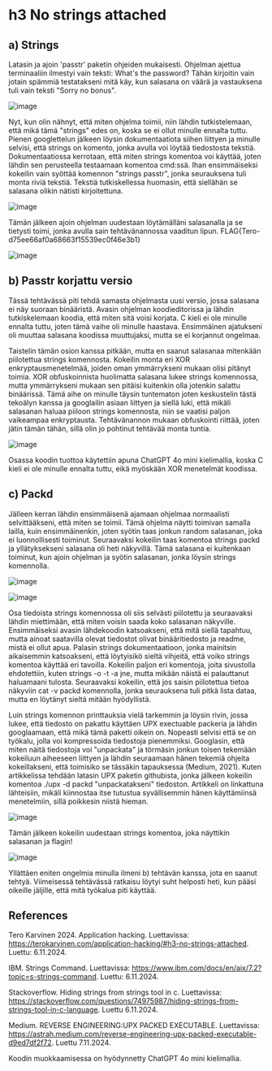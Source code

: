 # h3 No strings attached

## a) Strings

Latasin ja ajoin 'passtr' paketin ohjeiden mukaisesti.
Ohjelman ajettua terminaaliin ilmestyi vain teksti: What's the password?
Tähän kirjoitin vain jotain spämmiä testatakseni mitä käy, kun salasana on väärä ja vastauksena tuli vain teksti "Sorry no bonus".

![image](https://github.com/user-attachments/assets/030d08c8-a958-43f9-83cd-7f2cc141b45d)

Nyt, kun olin nähnyt, että miten ohjelma toimii, niin lähdin tutkistelemaan, että mikä tämä "strings" edes on, koska se ei ollut minulle ennalta tuttu.
Pienen googlettelun jälkeen löysin dokumentaatiota siihen liittyen ja minulle selvisi, että strings on komento, jonka avulla voi löytää tiedostosta tekstiä.
Dokumentaatiossa kerrotaan, että miten strings komentoa voi käyttää, joten lähdin sen perusteella testaamaan komentoa cmd:ssä.
Ihan ensimmäiseksi kokeilin vain syöttää komennon "strings passtr", jonka seurauksena tuli monta riviä tekstiä.
Tekstiä tutkiskellessa huomasin, että siellähän se salasana olikin nätisti kirjoitettuna.

![image](https://github.com/user-attachments/assets/6454c199-56fa-46e2-a35f-9316e7955e27)

Tämän jälkeen ajoin ohjelman uudestaan löytämälläni salasanalla ja se tietysti toimi, jonka avulla sain tehtävänannossa vaaditun lipun.
FLAG{Tero-d75ee66af0a68663f15539ec0f46e3b1}

![image](https://github.com/user-attachments/assets/37b32a9a-5254-4f6c-9b4a-be0cfc82292a)

## b) Passtr korjattu versio

Tässä tehtävässä piti tehdä samasta ohjelmasta uusi versio, jossa salasana ei näy suoraan binääristä. 
Avasin ohjelman koodieditorissa ja lähdin tutkiskelemaan koodia, että miten sitä voisi korjata.
C kieli ei ole minulle ennalta tuttu, joten tämä vaihe oli minulle haastava.
Ensimmäinen ajatukseni oli muuttaa salasana koodissa muuttujaksi, mutta se ei korjannut ongelmaa.

Taistelin tämän osion kanssa pitkään, mutta en saanut salasanaa mitenkään piilotettua strings komennosta.
Kokeilin monta eri XOR enkryptausmenetelmää, joiden oman ymmärrykseni mukaan olisi pitänyt toimia.
XOR obfuskoinnista huolimatta salasana lukee strings komennossa, mutta ymmärrykseni mukaan sen pitäisi kuitenkin olla jotenkin salattu binäärissä.
Tämä aihe on minulle täysin tuntematon joten keskustelin tästä tekoälyn kanssa ja googlailin asiaan liittyen ja siellä luki, että mikäli salasanan haluaa piiloon strings komennosta, niin se vaatisi paljon vaikeampaa enkryptausta. Tehtävänannon mukaan obfuskointi riittää, joten jätin tämän tähän, sillä olin jo pohtinut tehtävää monta tuntia.

![image](https://github.com/user-attachments/assets/e6e9e239-e40e-4796-9414-2a9bc41f6f8f)

Osassa koodin tuottoa käytettiin apuna ChatGPT 4o mini kielimallia, koska C kieli ei ole minulle ennalta tuttu, eikä myöskään XOR menetelmät koodissa.

## c) Packd

Jälleen kerran lähdin ensimmäisenä ajamaan ohjelmaa normaalisti selvittääkseni, että miten se toimii. Tämä ohjelma näytti toimivan samalla lailla, kuin ensimmäinenkin, joten syötin taas jonkun random salasanan, joka ei luonnollisesti toiminut. Seuraavaksi kokeilin taas komentoa strings packd ja yllätyksekseni salasana oli heti näkyvillä. Tämä salasana ei kuitenkaan toiminut, kun ajoin ohjelman ja syötin salasanan, jonka löysin strings komennolla.

![image](https://github.com/user-attachments/assets/50018242-e908-4018-babc-ee12504043ef)

![image](https://github.com/user-attachments/assets/beab8530-f3ff-40eb-b716-1ca6a71b81ac)

Osa tiedoista strings komennossa oli siis selvästi piilotettu ja seuraavaksi lähdin miettimään, että miten voisin saada koko salasanan näkyville. Ensimmäiseksi avasin lähdekoodin katsoakseni, että mitä siellä tapahtuu, mutta ainoat saatavilla olevat tiedostot olivat binääritiedosto ja readme, mistä ei ollut apua. Palasin strings dokumentaatioon, jonka mainitsin aikaisemmin katsoakseni, että löytyisikö sieltä vihjeitä, että voiko strings komentoa käyttää eri tavoilla. Kokeilin paljon eri komentoja, joita sivustolla ehdotettiin, kuten strings -o -t -a jne, mutta mikään näistä ei palauttanut haluamaani tulosta. Seuraavaksi kokeilin, että jos saisin piilotettua tietoa näkyviin cat -v packd komennolla, jonka seurauksena tuli pitkä lista dataa, mutta en löytänyt sieltä mitään hyödyllistä. 

Luin strings komennon printtauksia vielä tarkemmin ja löysin rivin, jossa lukee, että tiedosto on pakattu käyttäen UPX exectuable packeria ja lähdin googlaamaan, että mikä tämä paketti oikein on. Nopeasti selvisi että se on työkalu, jolla voi kompressoida tiedostoja pienemmiksi. Googlasin, että miten näitä tiedostoja voi "unpackata" ja törmäsin jonkun toisen tekemään kokeiluun aiheeseen liittyen ja lähdin seuraamaan hänen tekemiä ohjeita kokeillakseni, että toimisiko se tässäkin tapauksessa (Medium, 2021). Kuten artikkelissa tehdään latasin UPX paketin githubista, jonka jälkeen kokeilin komentoa ./upx -d packd "unpackatakseni" tiedoston. Artikkeli on linkattuna lähteisiin, mikäli kiinnostaa itse tutustua syvällisemmin hänen käyttämiinsä menetelmiin, sillä poikkesin niistä hieman.

![image](https://github.com/user-attachments/assets/9270ea37-7991-4e34-839f-e751f10c32b4)

Tämän jälkeen kokeilin uudestaan strings komentoa, joka näyttikin salasanan ja flagin!

![image](https://github.com/user-attachments/assets/0144827a-2a9f-435a-9222-f2eb254413fd)


Yllättäen eniten ongelmia minulla ilmeni b) tehtävän kanssa, jota en saanut tehtyä. Viimeisessä tehtävässä ratkaisu löytyi suht helposti heti, kun pääsi oikeille jäljille, että mitä työkalua piti käyttää.




## References

Tero Karvinen 2024. Application hacking. Luettavissa: https://terokarvinen.com/application-hacking/#h3-no-strings-attached. Luettu: 6.11.2024.

IBM. Strings Command. Luettavissa: https://www.ibm.com/docs/en/aix/7.2?topic=s-strings-command. Luettu: 6.11.2024.

Stackoverflow. Hiding strings from strings tool in c. Luettavissa: https://stackoverflow.com/questions/74975987/hiding-strings-from-strings-tool-in-c-language. Luettu 6.11.2024.

Medium. REVERSE ENGINEERING:UPX PACKED EXECUTABLE. Luettavissa: https://astrah.medium.com/reverse-engineering-upx-packed-executable-d9ed7df2f72. Luettu 7.11.2024.

Koodin muokkaamisessa on hyödynnetty ChatGPT 4o mini kielimallia.
